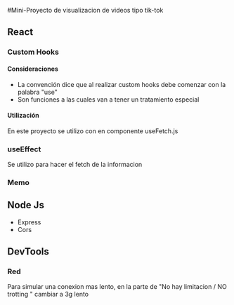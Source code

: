 #Mini-Proyecto de visualizacion de videos tipo tik-tok

## React

### Custom Hooks
#### Consideraciones
- La convención dice que al realizar custom hooks debe comenzar con la palabra "use"
- Son funciones a las cuales van a tener un tratamiento especial
#### Utilización
En este proyecto se utilizo con en componente useFetch.js

### useEffect
Se utilizo para hacer el fetch de la informacion

### Memo

## Node Js
- Express
- Cors

## DevTools
### Red
Para simular una conexion mas lento, en la parte de "No hay limitacion / NO trotting " cambiar a 3g lento